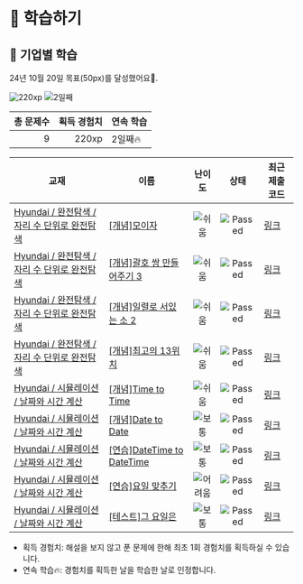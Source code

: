 # 📖 학습하기

## 🚀 기업별 학습
24년 10월 20일 목표(50px)를 달성했어요🥳.

![220xp](https://img.shields.io/badge/EXP-220xp-%235cb85c.svg?for-the-badge)
![2일째](https://img.shields.io/badge/연속학습-2일째-%23E34F26.svg?for-the-badge)

|총 문제수|획득 경험치|연속 학습|
|---:|---:|---|
9|220xp|2일째🔥|

|교재|이름|난이도|상태|최근 제출 코드|
|---|---|:---:|:---:|---|
|[Hyundai / 완전탐색 / 자리 수 단위로 완전탐색](https://www.codetree.ai/missions?missionId=17)|[[개념]모이자](https://www.codetree.ai/missions/17/problems/gather)|![쉬움][easy]|![Passed][passed]|[링크](https://github.com/Leejieon/codetree-TILs/blob/main/241020/%EB%AA%A8%EC%9D%B4%EC%9E%90/gather.java)|
|[Hyundai / 완전탐색 / 자리 수 단위로 완전탐색](https://www.codetree.ai/missions?missionId=17)|[[개념]괄호 쌍 만들어주기 3](https://www.codetree.ai/missions/17/problems/pair-parentheses-3)|![쉬움][easy]|![Passed][passed]|[링크](https://github.com/Leejieon/codetree-TILs/blob/main/241020/%EA%B4%84%ED%98%B8%20%EC%8C%8D%20%EB%A7%8C%EB%93%A4%EC%96%B4%EC%A3%BC%EA%B8%B0%203/pair-parentheses-3.java)|
|[Hyundai / 완전탐색 / 자리 수 단위로 완전탐색](https://www.codetree.ai/missions?missionId=17)|[[개념]일렬로 서있는 소 2](https://www.codetree.ai/missions/17/problems/cattle-in-a-rowing-up-2)|![쉬움][easy]|![Passed][passed]|[링크](https://github.com/Leejieon/codetree-TILs/blob/main/241020/%EC%9D%BC%EB%A0%AC%EB%A1%9C%20%EC%84%9C%EC%9E%88%EB%8A%94%20%EC%86%8C%202/cattle-in-a-rowing-up-2.java)|
|[Hyundai / 완전탐색 / 자리 수 단위로 완전탐색](https://www.codetree.ai/missions?missionId=17)|[[개념]최고의 13위치](https://www.codetree.ai/missions/17/problems/best-place-of-13)|![쉬움][easy]|![Passed][passed]|[링크](https://github.com/Leejieon/codetree-TILs/blob/main/241020/%EC%B5%9C%EA%B3%A0%EC%9D%98%2013%EC%9C%84%EC%B9%98/best-place-of-13.java)|
|[Hyundai / 시뮬레이션 / 날짜와 시간 계산](https://www.codetree.ai/missions?missionId=17)|[[개념]Time to Time](https://www.codetree.ai/missions/17/problems/time-to-time)|![쉬움][easy]|![Passed][passed]|[링크](https://github.com/Leejieon/codetree-TILs/blob/main/241020/Time%20to%20Time/time-to-time.java)|
|[Hyundai / 시뮬레이션 / 날짜와 시간 계산](https://www.codetree.ai/missions?missionId=17)|[[개념]Date to Date](https://www.codetree.ai/missions/17/problems/date-to-date)|![보통][medium]|![Passed][passed]|[링크](https://github.com/Leejieon/codetree-TILs/blob/main/241020/Date%20to%20Date/date-to-date.java)|
|[Hyundai / 시뮬레이션 / 날짜와 시간 계산](https://www.codetree.ai/missions?missionId=17)|[[연습]DateTime to DateTime](https://www.codetree.ai/missions/17/problems/datetime-to-datetime)|![보통][medium]|![Passed][passed]|[링크](https://github.com/Leejieon/codetree-TILs/blob/main/241020/DateTime%20to%20DateTime/datetime-to-datetime.java)|
|[Hyundai / 시뮬레이션 / 날짜와 시간 계산](https://www.codetree.ai/missions?missionId=17)|[[연습]요일 맞추기](https://www.codetree.ai/missions/17/problems/guess-day-of-week)|![어려움][hard]|![Passed][passed]|[링크](https://github.com/Leejieon/codetree-TILs/blob/main/241020/%EC%9A%94%EC%9D%BC%20%EB%A7%9E%EC%B6%94%EA%B8%B0/guess-day-of-week.java)|
|[Hyundai / 시뮬레이션 / 날짜와 시간 계산](https://www.codetree.ai/missions?missionId=17)|[[테스트]그 요일은](https://www.codetree.ai/missions/17/problems/the-day-of-the-day)|![보통][medium]|![Passed][passed]|[링크](https://github.com/Leejieon/codetree-TILs/blob/main/241020/%EA%B7%B8%20%EC%9A%94%EC%9D%BC%EC%9D%80/the-day-of-the-day.java)|


* 획득 경험치: 해설을 보지 않고 푼 문제에 한해 최초 1회 경험치를 획득하실 수 있습니다.
* 연속 학습🔥: 경험치를 획득한 날을 학습한 날로 인정합니다.










[b5]: https://img.shields.io/badge/Bronze_5-%235D3E31.svg
[b4]: https://img.shields.io/badge/Bronze_4-%235D3E31.svg
[b3]: https://img.shields.io/badge/Bronze_3-%235D3E31.svg
[b2]: https://img.shields.io/badge/Bronze_2-%235D3E31.svg
[b1]: https://img.shields.io/badge/Bronze_1-%235D3E31.svg
[s5]: https://img.shields.io/badge/Silver_5-%23394960.svg
[s4]: https://img.shields.io/badge/Silver_4-%23394960.svg
[s3]: https://img.shields.io/badge/Silver_3-%23394960.svg
[s2]: https://img.shields.io/badge/Silver_2-%23394960.svg
[s1]: https://img.shields.io/badge/Silver_1-%23394960.svg
[g5]: https://img.shields.io/badge/Gold_5-%23FFC433.svg
[g4]: https://img.shields.io/badge/Gold_4-%23FFC433.svg
[g3]: https://img.shields.io/badge/Gold_3-%23FFC433.svg
[g2]: https://img.shields.io/badge/Gold_2-%23FFC433.svg
[g1]: https://img.shields.io/badge/Gold_1-%23FFC433.svg
[p5]: https://img.shields.io/badge/Platinum_5-%2376DDD8.svg
[p4]: https://img.shields.io/badge/Platinum_4-%2376DDD8.svg
[p3]: https://img.shields.io/badge/Platinum_3-%2376DDD8.svg
[p2]: https://img.shields.io/badge/Platinum_2-%2376DDD8.svg
[p1]: https://img.shields.io/badge/Platinum_1-%2376DDD8.svg
[passed]: https://img.shields.io/badge/Passed-%23009D27.svg
[failed]: https://img.shields.io/badge/Failed-%23D24D57.svg
[easy]: https://img.shields.io/badge/쉬움-%235cb85c.svg?for-the-badge
[medium]: https://img.shields.io/badge/보통-%23FFC433.svg?for-the-badge
[hard]: https://img.shields.io/badge/어려움-%23D24D57.svg?for-the-badge